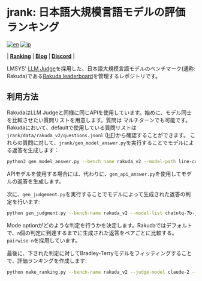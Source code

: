 # jrank: 日本語大規模言語モデルの評価ランキング
[![en](https://img.shields.io/badge/lang-en-red.svg)](https://github.com/yuzu-ai/japanese-llm-ranking/blob/main/readme.md)
[![jp](https://img.shields.io/badge/lang-jp-yellow.svg)](https://github.com/yuzu-ai/japanese-llm-ranking/blob/main/readme_jp.md)

| [**Ranking**](https://yuzuai.jp/benchmark) |
[**Blog**](https://yuzuai.jp/blog/rakuda) |
[**Discord**](https://discord.com/invite/bHB9e2rq2r) |


LMSYS' [LLM Judge](https://github.com/lm-sys/FastChat/tree/main/fastchat/llm_judge)を採用した、日本語大規模言語モデルのベンチマーク(通称: Rakuda)である[Rakuda leaderboard](https://yuzuai.jp/benchmark)を管理するレポジトリです。

## 利用方法

RakudaはLLM Judgeと同様に同じAPIを使用しています。始めに、モデル同士を比較させたい質問リストを用意します。質問は マルチターンでも可能です。Rakudaにおいて、defaultで使用している質問リストは`jrank/data/rakuda_v2/questions.jsonl` ([HF](https://huggingface.co/datasets/yuzuai/rakuda-questions))から確認することができます。
これらの質問に対して、`jrank/gen_model_answer.py`を実行することでモデルによる返答を生成します：

```bash
python3 gen_model_answer.py --bench_name rakuda_v2 --model-path line-corporation/japanese-large-lm-1.7b-instruction-sft --model-id line-1.7b --conv_template ./templates/line.json
```

APIモデルを使用する場合には、代わりに、`gen_api_answer.py`を使用してモデルの返答を生成します。

次に、`gen_judgement.py`を実行することでモデルによって生成された返答の判定を行います:

```bash
python gen_judgment.py --bench-name rakuda_v2 --model-list chatntq-7b-jpntuned claude-2 gpt-3.5-turbo-0301-20230614 gpt-4-20230713 elyza-7b-fast-instruct elyza-7b-instruct jslm7b-instruct-alpha line-3.6b-sft rinna-3.6b-ppo rinna-3.6b-sft rwkv-world-jp-v1 stablebeluga2 weblab-10b-instruction-sft super-trin --parallel 2 --mode pairwise-n --judge-model claude-2 --n 2000
```
Mode optionがどのような判定を行うかを決定します。Rakudaではデフォルトで、`n`個の判定に到達するまでに生成された返答をペアごとに比較する。`pairwise-n`を採用しています。

最後に、下された判定に対してBradley-Terryモデルをフィッティングすることで、評価ランキングを作成します:

```bash
python make_ranking.py --bench-name rakuda_v2 --judge-model claude-2 --mode pairwise --compute mle --make-charts --bootstrap-n 500 --plot-skip-list rinna-3.6b-sft super-trin elyza-7b-instruct
```
